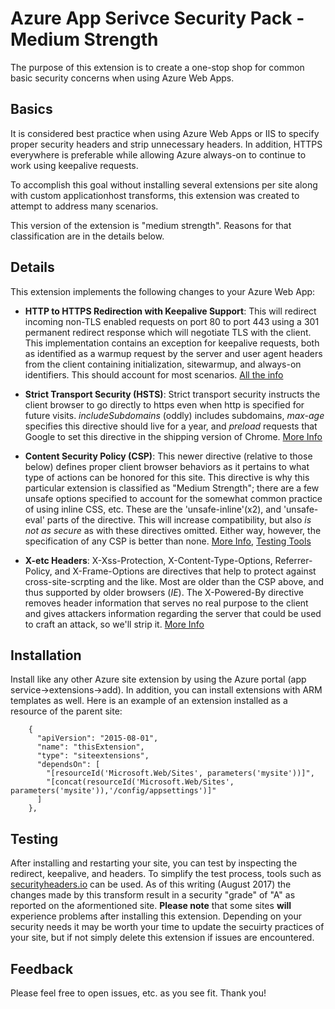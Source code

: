 # Azure App Serivce Security Pack - Medium Strength

The purpose of this extension is to create a one-stop shop for common basic security concerns when using Azure Web Apps. 


## Basics

It is considered best practice when using Azure Web Apps or IIS to specify proper security headers and strip unnecessary headers. In addition, HTTPS everywhere is preferable while allowing Azure always-on to continue to work using keepalive requests. 

To accomplish this goal without installing several extensions per site along with custom applicationhost transforms, this extension was created to attempt to address many scenarios.

This version of the extension is "medium strength". Reasons for that classification are in the details below.  

## Details

This extension implements the following changes to your Azure Web App: 

* **HTTP to HTTPS Redirection with Keepalive Support**: This will redirect incoming non-TLS enabled requests on port 80 to port 443 using a 301 permanent redirect response which will negotiate TLS with the client. This implementation contains an exception for keepalive requests, both as identified as a warmup request by the server and user agent headers from the client containing initialization, sitewarmup, and always-on identifiers. This should account for most scenarios. [All the info](https://tools.ietf.org/html/rfc5246)

* **Strict Transport Security (HSTS)**: Strict transport security instructs the client browser to go directly to https even when http is specified for future visits. *includeSubdomains* (oddly) includes subdomains, *max-age* specifies this directive should live for a year, and *preload* requests that Google to set this directive in the shipping version of Chrome. [More Info](https://en.wikipedia.org/wiki/HTTP_Strict_Transport_Security)

* **Content Security Policy (CSP)**: This newer directive (relative to those below) defines proper client browser behaviors as it pertains to what type of actions can be honored for this site. This directive is why this particular extension is classified as "Medium Strength"; there are a few unsafe options specified to account for the somewhat common practice of using inline CSS, etc. These are the 'unsafe-inline'(x2), and 'unsafe-eval' parts of the directive. This will increase compatibility, but also *is not as secure* as with these directives omitted. Either way, however, the specification of any CSP is better than none.  [More Info](https://content-security-policy.com/), [Testing Tools](https://report-uri.io/home/tools)

* **X-etc Headers**: X-Xss-Protection, X-Content-Type-Options, Referrer-Policy, and X-Frame-Options are directives that help to protect against cross-site-scrpting and the like. Most are older than the CSP above, and thus supported by older browsers (*IE*). The X-Powered-By directive removes header information that serves no real purpose to the client and gives attackers information regarding the server that could be used to craft an attack, so we'll strip it. [More Info](https://www.owasp.org/index.php/OWASP_Secure_Headers_Project#tab=Headers)

## Installation

Install like any other Azure site extension by using the Azure portal (app service->extensions->add). In addition, you can install extensions with ARM templates as well. Here is an example of an extension installed as a resource of the parent site: 

        {
          "apiVersion": "2015-08-01",
          "name": "thisExtension",
          "type": "siteextensions",
          "dependsOn": [
            "[resourceId('Microsoft.Web/Sites', parameters('mysite'))]",
            "[concat(resourceId('Microsoft.Web/Sites', parameters('mysite')),'/config/appsettings')]"
          ]
        },

## Testing

After installing and restarting your site, you can test by inspecting the redirect, keepalive, and headers. To simplify the test process, tools such as [securityheaders.io](https://securityheaders.io/) can be used. As of this writing (August 2017) the changes made by this transform result in a security "grade" of "A" as reported on the aformentioned site. **Please note** that some sites **will** experience problems after installing this extension. Depending on your security needs it may be worth your time to update the secuirty practices of your site, but if not simply delete this extension if issues are encountered. 

## Feedback 

Please feel free to open issues, etc. as you see fit. Thank you!